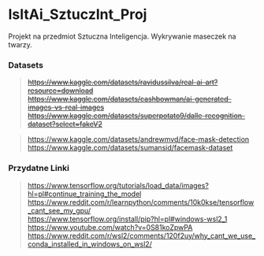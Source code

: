 # IsItAi_SztuczInt_Proj
Projekt na przedmiot Sztuczna Inteligencja. Wykrywanie maseczek na twarzy.


### Datasets 

> ~~https://www.kaggle.com/datasets/ravidussilva/real-ai-art?resource=download~~ <br>
> ~~https://www.kaggle.com/datasets/cashbowman/ai-generated-images-vs-real-images~~ <br>
> ~~https://www.kaggle.com/datasets/superpotato9/dalle-recognition-dataset?select=fakeV2~~ <br>

> https://www.kaggle.com/datasets/andrewmvd/face-mask-detection <br>
> https://www.kaggle.com/datasets/sumansid/facemask-dataset <br>


### Przydatne Linki
> https://www.tensorflow.org/tutorials/load_data/images?hl=pl#continue_training_the_model <br>
> https://www.reddit.com/r/learnpython/comments/10k0kse/tensorflow_cant_see_my_gpu/ <br>
> https://www.tensorflow.org/install/pip?hl=pl#windows-wsl2_1 <br>
> https://www.youtube.com/watch?v=0S81koZpwPA <br>
> https://www.reddit.com/r/wsl2/comments/120f2uy/why_cant_we_use_conda_installed_in_windows_on_wsl2/ <br>
